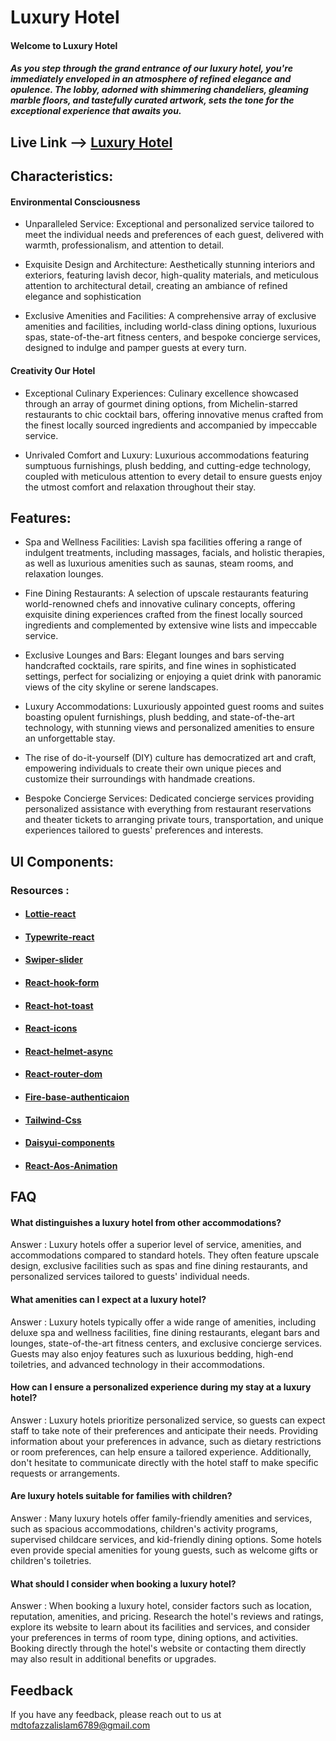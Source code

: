 # Luxury Hotel

#### Welcome to Luxury Hotel

##### As you step through the grand entrance of our luxury hotel, you're immediately enveloped in an atmosphere of refined elegance and opulence. The lobby, adorned with shimmering chandeliers, gleaming marble floors, and tastefully curated artwork, sets the tone for the exceptional experience that awaits you.

## Live Link --> [Luxury Hotel](https://github.com/matiassingers/awesome-readme)

## Characteristics:

#### Environmental Consciousness

- Unparalleled Service: Exceptional and personalized service tailored to meet the individual needs and preferences of each guest, delivered with warmth, professionalism, and attention to detail.

- Exquisite Design and Architecture: Aesthetically stunning interiors and exteriors, featuring lavish decor, high-quality materials, and meticulous attention to architectural detail, creating an ambiance of refined elegance and sophistication

- Exclusive Amenities and Facilities: A comprehensive array of exclusive amenities and facilities, including world-class dining options, luxurious spas, state-of-the-art fitness centers, and bespoke concierge services, designed to indulge and pamper guests at every turn.

#### Creativity Our Hotel

- Exceptional Culinary Experiences: Culinary excellence showcased through an array of gourmet dining options, from Michelin-starred restaurants to chic cocktail bars, offering innovative menus crafted from the finest locally sourced ingredients and accompanied by impeccable service.

- Unrivaled Comfort and Luxury: Luxurious accommodations featuring sumptuous furnishings, plush bedding, and cutting-edge technology, coupled with meticulous attention to every detail to ensure guests enjoy the utmost comfort and relaxation throughout their stay.

## Features:

- Spa and Wellness Facilities: Lavish spa facilities offering a range of indulgent treatments, including massages, facials, and holistic therapies, as well as luxurious amenities such as saunas, steam rooms, and relaxation lounges.

- Fine Dining Restaurants: A selection of upscale restaurants featuring world-renowned chefs and innovative culinary concepts, offering exquisite dining experiences crafted from the finest locally sourced ingredients and complemented by extensive wine lists and impeccable service.

- Exclusive Lounges and Bars: Elegant lounges and bars serving handcrafted cocktails, rare spirits, and fine wines in sophisticated settings, perfect for socializing or enjoying a quiet drink with panoramic views of the city skyline or serene landscapes.

- Luxury Accommodations: Luxuriously appointed guest rooms and suites boasting opulent furnishings, plush bedding, and state-of-the-art technology, with stunning views and personalized amenities to ensure an unforgettable stay.

- The rise of do-it-yourself (DIY) culture has democratized art and craft, empowering individuals to create their own unique pieces and customize their surroundings with handmade creations.

- Bespoke Concierge Services: Dedicated concierge services providing personalized assistance with everything from restaurant reservations and theater tickets to arranging private tours, transportation, and unique experiences tailored to guests' preferences and interests.

## UI Components:

### Resources :

- #### [Lottie-react](https://www.npmjs.com/package/lottie-react)
- #### [Typewrite-react](https://swiperjs.com/)
- #### [Swiper-slider](https://swiperjs.com/)
- #### [React-hook-form](https://react-hook-form.com/)
- #### [React-hot-toast](https://react-hot-toast.com/)
- #### [React-icons](https://react-icons.github.io/react-icons/)
- #### [React-helmet-async](https://github.com/staylor/react-helmet-async)
- #### [React-router-dom](https://reactrouter.com/en/main/start/tutorial)
- #### [Fire-base-authenticaion](https://firebase.google.com/?gad_source=1&gclid=CjwKCAjwoPOwBhAeEiwAJuXRh8s-FAp_-dtEXlgxEMOsNAatYUfm0xGT9xY0JAw2MCYnJC_HYy_a2hoCTVwQAvD_BwE&gclsrc=aw.ds)
- #### [Tailwind-Css](https://tailwindcss.com/docs/installation)
- #### [Daisyui-components](https://daisyui.com/components/)
- #### [React-Aos-Animation](https://michalsnik.github.io/aos/)

## FAQ

#### What distinguishes a luxury hotel from other accommodations?

Answer : Luxury hotels offer a superior level of service, amenities, and accommodations compared to standard hotels. They often feature upscale design, exclusive facilities such as spas and fine dining restaurants, and personalized services tailored to guests' individual needs.

#### What amenities can I expect at a luxury hotel?

Answer : Luxury hotels typically offer a wide range of amenities, including deluxe spa and wellness facilities, fine dining restaurants, elegant bars and lounges, state-of-the-art fitness centers, and exclusive concierge services. Guests may also enjoy features such as luxurious bedding, high-end toiletries, and advanced technology in their accommodations.

#### How can I ensure a personalized experience during my stay at a luxury hotel?

Answer : Luxury hotels prioritize personalized service, so guests can expect staff to take note of their preferences and anticipate their needs. Providing information about your preferences in advance, such as dietary restrictions or room preferences, can help ensure a tailored experience. Additionally, don't hesitate to communicate directly with the hotel staff to make specific requests or arrangements.

#### Are luxury hotels suitable for families with children?

Answer : Many luxury hotels offer family-friendly amenities and services, such as spacious accommodations, children's activity programs, supervised childcare services, and kid-friendly dining options. Some hotels even provide special amenities for young guests, such as welcome gifts or children's toiletries.

#### What should I consider when booking a luxury hotel?

Answer : When booking a luxury hotel, consider factors such as location, reputation, amenities, and pricing. Research the hotel's reviews and ratings, explore its website to learn about its facilities and services, and consider your preferences in terms of room type, dining options, and activities. Booking directly through the hotel's website or contacting them directly may also result in additional benefits or upgrades.

## Feedback

If you have any feedback, please reach out to us at mdtofazzalislam6789@gmail.com
